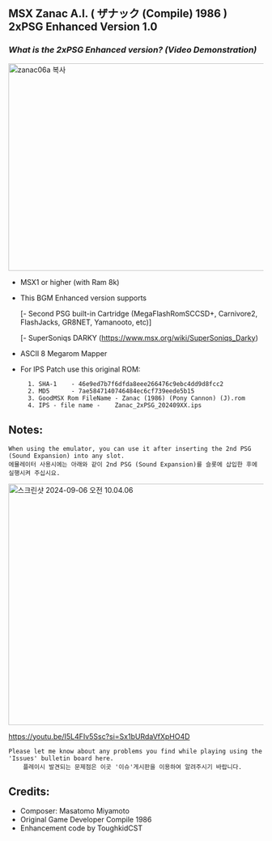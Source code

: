 ## MSX Zanac A.I. ( ザナック (Compile) 1986 ) 2xPSG Enhanced Version 1.0

### *What is the 2xPSG Enhanced version? (Video Demonstration)*
<a data-flickr-embed="true" href="https://youtu.be/zpgWOMnACFc?si=kvnyWl_FfzLTEbx0" title="zanac06a 복사"><img src="https://live.staticflickr.com/65535/54001106861_054d24c4ca_z.jpg" width="640" height="410" alt="zanac06a 복사"/></a>
	
- MSX1 or higher (with Ram 8k) 

- This BGM Enhanced version supports

	[- Second PSG built-in Cartridge (MegaFlashRomSCCSD+, Carnivore2, FlashJacks, GR8NET, Yamanooto, etc)] 
     
	[- SuperSoniqs DARKY (https://www.msx.org/wiki/SuperSoniqs_Darky)			    

- ASCII 8 Megarom Mapper

- For IPS Patch use this original ROM:

		1. SHA-1	- 46e9ed7b7f6dfda8eee266476c9ebc4dd9d8fcc2
		2. MD5	  	- 7ae5847140746484ec6cf739eede5b15
		3. GoodMSX Rom FileName - Zanac (1986) (Pony Cannon) (J).rom
		4. IPS - file name - 	Zanac_2xPSG_202409XX.ips  


## Notes:

	When using the emulator, you can use it after inserting the 2nd PSG (Sound Expansion) into any slot.
	에뮬레이터 사용시에는 아래와 같이 2nd PSG (Sound Expansion)를 슬롯에 삽입한 후에 실행시켜 주십시요. 

<a data-flickr-embed="true" href="https://youtu.be/I5L4FIv5Ssc?si=Sx1bURdaVfXpHO4D" title="스크린샷 2024-09-06 오전 10.04.06"><img src="https://live.staticflickr.com/65535/53974589170_ff39bd21ce_z.jpg" width="640" height="477" alt="스크린샷 2024-09-06 오전 10.04.06"/></a>

https://youtu.be/I5L4FIv5Ssc?si=Sx1bURdaVfXpHO4D

	Please let me know about any problems you find while playing using the 'Issues' bulletin board here.
    	플레이시 발견되는 문제점은 이곳 '이슈'게시판을 이용하여 알려주시기 바랍니다. 

  	

## Credits:

- Composer: Masatomo Miyamoto
- Original Game Developer Compile 1986
- Enhancement code by ToughkidCST 
